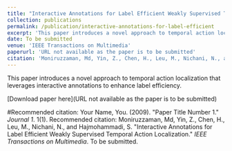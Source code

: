 ```yaml
---
title: "Interactive Annotations for Label Efficient Weakly Supervised Temporal Action Localization"
collection: publications
permalink: /publication/interactive-annotations-for-label-efficient
excerpt: 'This paper introduces a novel approach to temporal action localization that leverages interactive annotations to enhance label efficiency.'
date: To be submitted
venue: 'IEEE Transactions on Multimedia'
paperurl: 'URL not available as the paper is to be submitted'
citation: 'Moniruzzaman, Md, Yin, Z., Chen, H., Leu, M., Nichani, N., and Hajmohammadi, S. "Interactive Annotations for Label Efficient Weakly Supervised Temporal Action Localization." <i>IEEE Transactions on Multimedia</i>. To be submitted.'
---
```

This paper introduces a novel approach to temporal action localization that leverages interactive annotations to enhance label efficiency.

[Download paper here](URL not available as the paper is to be submitted)

#Recommended citation: Your Name, You. (2009). "Paper Title Number 1." <i>Journal 1</i>. 1(1).
Recommended citation: Moniruzzaman, Md, Yin, Z., Chen, H., Leu, M., Nichani, N., and Hajmohammadi, S. "Interactive Annotations for Label Efficient Weakly Supervised Temporal Action Localization." <i>IEEE Transactions on Multimedia</i>. To be submitted.

